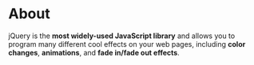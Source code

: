 # About
jQuery is the **most widely-used JavaScript library** and allows you to program many different cool effects on your web pages, including **color changes**, **animations**, and **fade in/fade out effects**. 

